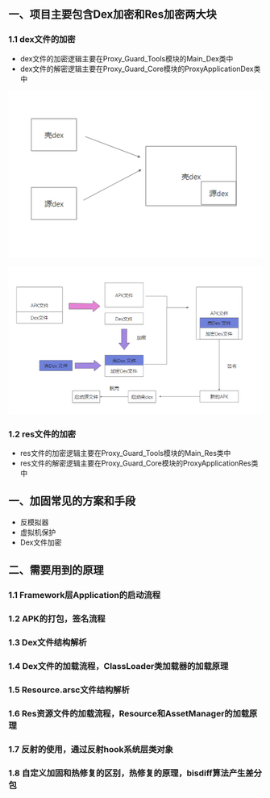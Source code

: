 ## 一、项目主要包含Dex加密和Res加密两大块

### 1.1 dex文件的加密

- dex文件的加密逻辑主要在Proxy_Guard_Tools模块的Main_Dex类中
- dex文件的解密逻辑主要在Proxy_Guard_Core模块的ProxyApplicationDex类中

![Dex加固的方案](picture/01_加固的方案.png)

![Dex加固的总体框架](picture/02_加固的总体框架.png)

### 1.2 res文件的加密

- res文件的加密逻辑主要在Proxy_Guard_Tools模块的Main_Res类中
- res文件的解密逻辑主要在Proxy_Guard_Core模块的ProxyApplicationRes类中

## 一、加固常见的方案和手段

- 反模拟器
- 虚拟机保护
- Dex文件加密

## 二、需要用到的原理

### 1.1 Framework层Application的启动流程

### 1.2 APK的打包，签名流程

### 1.3 Dex文件结构解析

### 1.4 Dex文件的加载流程，ClassLoader类加载器的加载原理

### 1.5 Resource.arsc文件结构解析

### 1.6 Res资源文件的加载流程，Resource和AssetManager的加载原理

### 1.7 反射的使用，通过反射hook系统层类对象

### 1.8 自定义加固和热修复的区别，热修复的原理，bisdiff算法产生差分包